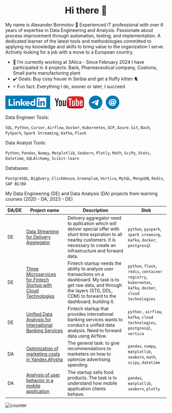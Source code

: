 <h1 align="center">Hi there 👋</h1>
 
My name is Alexander Bormotov 🙋 
Experienced IT professional with over 6 years of expertise in Data Engineering and Analysis. Passionate about process improvement through automation, testing, and implementation. A dedicated learner of the latest tools and methodologies committed to applying my knowledge and skills to bring value to the organization I serve. Actively looking for a job with a move to a European country.

* 🔭 I’m currently working at 3Alica - Since February 2024 I have participated in 4 projects: Bank, Pharmaceutical company, Customs, Small parts manufacturing plant
* ✔️ Goals: Buy cosy house in Serbia and get a fluffy kitten 🐈
* ⚡ Fun fact: Everything I do, sooner or later, I succeed

<a href="https://www.linkedin.com/in/alexander-bormotov-6858634a/" rel="nofollow noreferrer">
    <img src="/linkedin-logo-mini.png" alt="linkedin">
</a> 
&nbsp 
<a href="https://www.youtube.com/channel/UCL8YNeq8rA_hMDcFyWiBzKA" rel="nofollow noreferrer">
    <img src="/youtube-logo-mini.png" alt="youtube">
</a>
&nbsp 
<a href="https://t.me/AlexBormotov" rel="nofollow noreferrer">
    <img src="/telegram_icon_mini.png" alt="telegram">
</a> 
&nbsp 
<a href="mailto: alexvicbor@gmail.com" rel="nofollow noreferrer">
    <img src="/email_icon_mini.png" alt="email">
</a>

Data Engineer Tools:

`SQL`, `Python`, `Cursor`, `Airflow`, `Docker`, `Kubernetes`, `GCP`, `Azure`. `Git`, `Bash`, `PySpark`, `Spark Streaming`, `Kafka`, `Flask`


Data Analyst Tools:

`Python`, `Pandas`, `Numpy`, `Matplotlib`, `Seaborn`, `Plotly`, `Math`, `SciPy`, `Stats`, `Datetime`, `SQLAlchemy`, `Scikit-learn`

Databases:

`PostgreSQL`, `BigQuery`, `ClickHouse`, `Greenplum`, `Vertica`, `MySQL`, `MongoDB`, `Redis`, `SAP BI/BO`

My Data Engineering (DE) and Data Analysis (DA) projects from learning courses (2020 - DA, 2023 - DE)

| DA/DE    | Project name                | Description                                                     | Stek                                                         |
| ---- | ------------------------------------------------------------ | ------------------------------------------------------------ | ------------------------------------------------------------ |
| DE   | [Data Streaming for Delivery Aggregator](https://github.com/AlexBormotov/Data-Engineer-Projects/tree/main/Data-Streaming-for-Delivery-Aggregator) | Delivery aggregator need to apllication which will deliver special offer with short time expiration to all nearby customers. It is necessary to create an infrastructure and forward data. | `python`, `pyspark`, `spark sreaming`, `kafka`, `docker`, `postgresql` |
| DE   | [Three Microservices for Fintech Sturtup with Cloud Technologies](https://github.com/AlexBormotov/Data-Engineer-Projects/tree/main/Three-Microservices-for-Fintech-Sturtup-with-Cloud-Technologies) | Fintech startup needs the ability to analyze user transactions on a dashboard. My task is to get raw data, and through the layers (STG, DDL, CDM) to forward to the dashboard, building it. | `python`, `flask`, `redis`, `container registry`, `kubernetes`, `kafka`, `docker`, `cloud technologies` |
| DE   | [Unified Data Analysis for International Banking Services](https://github.com/AlexBormotov/Data-Engineer-Projects/tree/main/Unified-Data-Analysis-for-International-Banking-Services) | Fintech startup that provides international banking services wants to conduct a unified data analysis. Need to forward data using Airflow. | `python` , `airflow`, `kafka`, `cloud technologies`, `postgresql`, `vertica` |
| DA   | [Optimization of marketing costs in Yandex.Afysha](https://github.com/AlexBormotov/projects-by-alexander-bormotov/tree/master/Project%206%20-%20Marketing%20analysis%20of%20Yandex.Afisha) | The general task: to give recommendations to marketers on how to optimize advertising spending. | `pandas`, `numpy`, `matplotlib`, `seaborn`, `math`, `scipy`, `datetime` |
| DA   | [Analysis of user behavior in a mobile application](https://github.com/AlexBormotov/projects-by-alexander-bormotov/tree/master/Project%209%20-%20Analysis%20of%20mobile%20app%20clients) | The startup sells food products. The task is to understand how mobile application clients behave. | `pandas`, `matplotlib`, `seaborn`, `plotly` |

![counter](https://enk6te9s99rsvms.m.pipedream.net)

